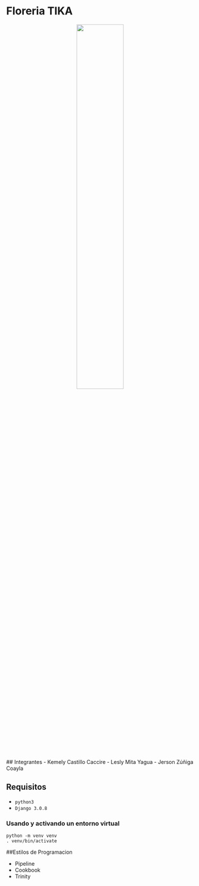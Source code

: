 # Floreria TIKA
<p align="center">
  <img width="50%" height="50%" src="imagenes/gem.png">
</p>
## Integrantes
- Kemely Castillo Caccire
- Lesly Mita Yagua
- Jerson Zúñiga Coayla

## Requisitos
- `python3`
- `Django 3.0.8`

### Usando y activando un entorno virtual
```
python -m venv venv
. venv/bin/activate

```

##Estilos de Programacion
- Pipeline
- Cookbook
- Trinity

